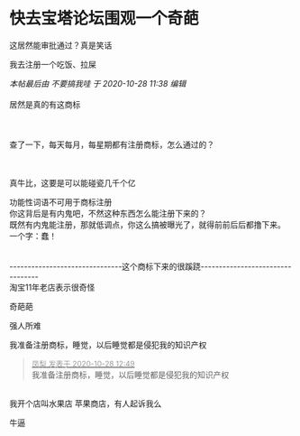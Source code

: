 # 快去宝塔论坛围观一个奇葩


这居然能审批通过？真是笑话

我去注册一个吃饭、拉屎

<i class="pstatus"> 本帖最后由 不要搞我哇 于 2020-10-28 11:38 编辑 </i><br />
<br />
居然是真的有这商标<br />
<br />
<img id="aimg_DoGFw" onclick="zoom(this, this.src, 0, 0, 0)" class="zoom" src="https://i.loli.net/2020/10/28/h1KnZRMpgbY58AD.jpg" onmouseover="img_onmouseoverfunc(this)" onload="thumbImg(this)" border="0" alt="" /><br />
<br />
<br />
查了一下，每天每月，每星期都有注册商标，怎么通过的？<br />
<br />
<br />
<img id="aimg_mk9R3" onclick="zoom(this, this.src, 0, 0, 0)" class="zoom" src="https://i.loli.net/2020/10/28/WBiAfmNO9vJnrwH.jpg" onmouseover="img_onmouseoverfunc(this)" onload="thumbImg(this)" border="0" alt="" />

真牛比，这要是可以能碰瓷几千个亿

功能性词语不可用于商标注册<br />
你这背后是有内鬼吧，不然这种东西怎么能注册下来的？<br />
既然有内鬼能注册，那就低调点，你这么搞被曝光了，就得前前后后都撸下来。<br />
一个字：蠢！<br />
<br />
<br />
-------------------------------这个商标下来的很蹊跷---------------------------------<br />
淘宝11年老店表示很奇怪

奇葩葩<img src="static/image/smiley/default/sad.gif" smilieid="2" border="0" alt="" />

强人所难<img src="static/image/smiley/yct/010.gif" smilieid="41" border="0" alt="" />

我准备注册商标，睡觉，以后睡觉都是侵犯我的知识产权

<div class="quote"><blockquote><font size="2"><a href="https://www.hostloc.com/forum.php?mod=redirect&amp;goto=findpost&amp;pid=9363496&amp;ptid=759294" target="_blank"><font color="#999999">凤梨 发表于 2020-10-28 12:49</font></a></font><br />
我准备注册商标，睡觉，以后睡觉都是侵犯我的知识产权</blockquote></div><br />
我开个店叫水果店 苹果商店，有人起诉我么

牛逼
